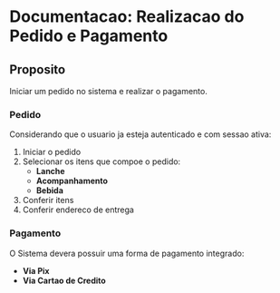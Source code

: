 # Documentacao: Realizacao do Pedido e Pagamento

## Proposito
Iniciar um pedido no sistema e realizar o pagamento.

### Pedido
Considerando que o usuario ja esteja autenticado e com sessao ativa:
1. Iniciar o pedido
2. Selecionar os itens que compoe o pedido:
    - **Lanche**
    - **Acompanhamento**
    - **Bebida**
3. Conferir itens
4. Conferir endereco de entrega


### Pagamento
O Sistema devera possuir uma forma de pagamento integrado: 
- **Via Pix**
- **Via Cartao de Credito**

##
